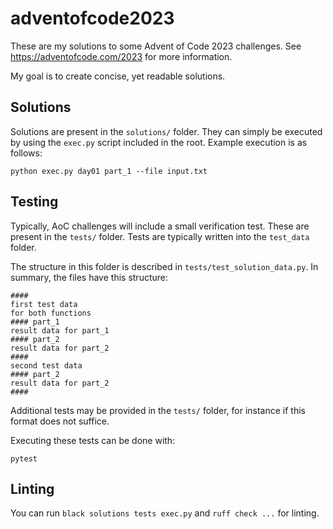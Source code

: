 # adventofcode2023

These are my solutions to some Advent of Code 2023 challenges. See https://adventofcode.com/2023
for more information.

My goal is to create concise, yet readable solutions.

## Solutions
Solutions are present in the `solutions/` folder. They can simply be executed by using the `exec.py`
script included in the root. Example execution is as follows:

```
python exec.py day01 part_1 --file input.txt
```

## Testing
Typically, AoC challenges will include a small verification test. These are present in the
`tests/` folder. Tests are typically written into the `test_data` folder.

The structure in this folder is described in `tests/test_solution_data.py`. In summary, the files
have this structure:

```
####
first test data
for both functions
#### part_1
result data for part_1
#### part_2
result data for part_2
####
second test data
#### part_2
result data for part_2
####
```

Additional tests may be provided in the `tests/` folder, for instance if this format does not
suffice.

Executing these tests can be done with:

```
pytest
```

## Linting
You can run `black solutions tests exec.py` and `ruff check ...` for linting.
